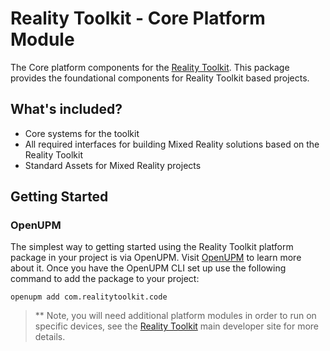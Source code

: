 # Reality Toolkit - Core Platform Module

The Core platform components for the [Reality Toolkit](https://github.com/realitycollective/com.realitytoolkit.core). This package provides the foundational components for Reality Toolkit based projects.

## What's included?

- Core systems for the toolkit
- All required interfaces for building Mixed Reality solutions based on the Reality Toolkit
- Standard Assets for Mixed Reality projects

## Getting Started

### OpenUPM

The simplest way to getting started using the Reality Toolkit platform package in your project is via OpenUPM. Visit [OpenUPM](https://openupm.com/docs/) to learn more about it. Once you have the OpenUPM CLI set up use the following command to add the package to your project:

`openupm add com.realitytoolkit.code`

> ** Note, you will need additional platform modules in order to run on specific devices, see the [Reality Toolkit](https://github.com/realitycollective/realitytoolkit.dev) main developer site for more details.